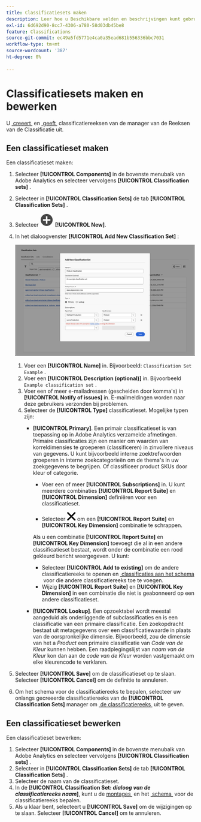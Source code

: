 ```yaml
---
title: Classificatiesets maken
description: Leer hoe u Beschikbare velden en beschrijvingen kunt gebruiken bij het maken van een classificatieset.
exl-id: 6d692d90-8cc7-4306-a780-58d03db45be8
feature: Classifications
source-git-commit: ec49a5fd5771e4ca0a35ead681b556336bbc7031
workflow-type: tm+mt
source-wordcount: '387'
ht-degree: 0%

---
```


# Classificatiesets maken en bewerken

U [&#x200B; creeert &#x200B;](#create-a-classification-set) en [&#x200B; geeft &#x200B;](#edit-a-classification-set) classificatiereeksen van de manager van de Reeksen van de Classificatie uit.

## Een classificatieset maken

Een classificatieset maken:

1. Selecteer **[!UICONTROL Components]** in de bovenste menubalk van Adobe Analytics en selecteer vervolgens **[!UICONTROL Classification sets]** .
1. Selecteer in **[!UICONTROL Classification Sets]** de tab **[!UICONTROL Classification Sets]** .
1. Selecteer ![&#x200B; AddCircle &#x200B;](/help/assets/icons/AddCircle.svg) **[!UICONTROL New]**.
1. In het dialoogvenster **[!UICONTROL Add New Classification Set]** :

   ![&#x200B; de Reeksen van de Classificatie - voeg Nieuwe Reeks van de Classificatie toe &#x200B;](assets/classifications-sets-new.png)

   1. Voer een **[!UICONTROL Name]** in. Bijvoorbeeld: `Classification Set Example` .
   1. Voer een **[!UICONTROL Description (optional)]** in. Bijvoorbeeld `Example classification set` .
   1. Voer een of meer e-mailadressen (gescheiden door komma&#39;s) in **[!UICONTROL Notify of issues]** in. E-mailmeldingen worden naar deze gebruikers verzonden bij problemen.
   1. Selecteer de **[!UICONTROL Type]** classificatieset. Mogelijke typen zijn:
      * **[!UICONTROL Primary]**. Een primair classificatieset is van toepassing op in Adobe Analytics verzamelde afmetingen. Primaire classificaties zijn een manier om waarden van korreldimensies te groeperen (classificeren) in zinvollere niveaus van gegevens. U kunt bijvoorbeeld interne zoektrefwoorden groeperen in interne zoekcategorieën om de thema&#39;s in uw zoekgegevens te begrijpen. Of classificeer product SKUs door kleur of categorie.
         * Voer een of meer **[!UICONTROL Subscriptions]** in.  U kunt meerdere combinaties **[!UICONTROL Report Suite]** en **[!UICONTROL Dimension]** definiëren voor een classificatieset.

         * Selecteer ![&#x200B; CrossSize400 &#x200B;](/help/assets/icons/CrossSize400.svg) om een **[!UICONTROL Report Suite]** en **[!UICONTROL Key Dimension]** combinatie te schrappen.

        Als u een combinatie **[!UICONTROL Report Suite]** en **[!UICONTROL Key Dimension]** toevoegt die al in een andere classificatieset bestaat, wordt onder de combinatie een rood gekleurd bericht weergegeven.
U kunt:
         * Selecteer **[!UICONTROL Add to existing]** om de andere classificatiereeks te openen en [&#x200B; classificaties aan het schema &#x200B;](schema.md) voor die andere classificatiereeks toe te voegen.
         * Wijzig **[!UICONTROL Report Suite]** en **[!UICONTROL Key Dimension]** in een combinatie die niet is geabonneerd op een andere classificatieset.
      * **[!UICONTROL Lookup]**. Een opzoektabel wordt meestal aangeduid als onderliggende of subclassificaties en is een classificatie van een primaire classificatie. Een zoekopdracht bestaat uit metagegevens over een classificatiewaarde in plaats van de oorspronkelijke dimensie. Bijvoorbeeld, zou de dimensie van het a *Product* een primaire classificatie van *Code van de Kleur* kunnen hebben. Een raadplegingslijst van *naam van de Kleur* kon dan aan de *code van de Kleur* worden vastgemaakt om elke kleurencode te verklaren.
1. Selecteer **[!UICONTROL Save]** om de classificatieset op te slaan. Selecteer **[!UICONTROL Cancel]** om de definitie te annuleren.
1. Om het schema voor de classificatiereeks te bepalen, selecteer uw onlangs gecreeerde classificatiereeks van de **[!UICONTROL Classification Sets]** manager om [&#x200B; de classificatiereeks &#x200B;](#edit-a-classification-set) uit te geven.


## Een classificatieset bewerken

Een classificatieset bewerken:

1. Selecteer **[!UICONTROL Components]** in de bovenste menubalk van Adobe Analytics en selecteer vervolgens **[!UICONTROL Classification sets]** .
1. Selecteer in **[!UICONTROL Classification Sets]** de tab **[!UICONTROL Classification Sets]** .
1. Selecteer de naam van de classificatieset.
1. In de **[!UICONTROL Classification Set: _dialoog van de classificatiereeks naam_]**, kunt u de [&#x200B; montages &#x200B;](settings.md) en het [&#x200B; schema &#x200B;](schema.md) voor de classificatiereeks bepalen.
1. Als u klaar bent, selecteert u **[!UICONTROL Save]** om de wijzigingen op te slaan. Selecteer **[!UICONTROL Cancel]** om te annuleren.


<!--


### Schema

In the Schema tab 





You can use the Classification set manager to create a classification set.

**[!UICONTROL Components]** > **[!UICONTROL Classification sets]** > **[!UICONTROL Sets]** > **[!UICONTROL Add]**

When creating a classification set, the following fields are available.

* **[!UICONTROL Name]**: A text field used to identify the classification set. This field cannot be edited upon creation, but can be renamed later.
* **[!UICONTROL Column Name]**: The name of the first classification dimension that you want to create. This field is the dimension name used in Analysis Workspace, and the column name when exporting classification data. You can add more column names after the classification set is created.
* **[!UICONTROL Type]**: Radio buttons that indicate the type of classification.
  * **[!UICONTROL Primary]**: Apply to dimensions collected in Analytics. They are a way to group (classify) granular dimension values into more meaningful levels of data. For example, you might want to group internal search keywords into internal search categories, to better understand themes in your search data.
  * **[!UICONTROL Lookup]**: Commonly referred to as child or subclassifications, a lookup table is a classification of a primary classification. It is metadata about a classification value, rather than the original dimension. For example, the Product variable might have a primary classification of 'Color code'. A lookup table of 'Color name' could then be attached to 'Color code' to further explain what each code means.
* **[!UICONTROL Subscriptions]** The report suites and dimensions that this classification set applies to. You can add multiple report suite and dimension combinations to a classification set.

![Create a Classification set](../../assets/classification-set-create.png)

If a classification set exists for a given report suite + variable, the classification is added to the schema instead. A given report suite + variable combination cannot belong to multiple classification sets.

-->